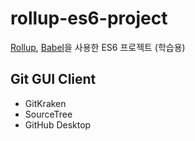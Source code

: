 # rollup-es6-project

[Rollup](http://rollupjs.org), [Babel](https://babeljs.io)을 사용한 ES6 프로젝트 (학습용)

## Git GUI Client

- GitKraken
- SourceTree
- GitHub Desktop